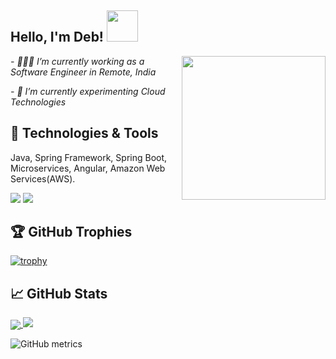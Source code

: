 <h2> Hello, I'm Deb! <img src="https://media.giphy.com/media/12oufCB0MyZ1Go/giphy.gif" width="50"></h2>
<img align='right' src="https://media.giphy.com/media/M9gbBd9nbDrOTu1Mqx/giphy.gif" width="230">
<p><em> - 🧑🏻‍💻 I’m currently working as a Software Engineer in Remote, India</em></p>
<p><em> - 🔭 I’m currently experimenting Cloud Technologies </em></p>



## 🔧 Technologies & Tools

Java, Spring Framework, Spring Boot, Microservices, Angular, Amazon Web Services(AWS).

![](https://img.shields.io/badge/Editor-IntelliJ_IDEA-informational?style=flat&logo=intellij-idea&logoColor=white&color=2bbc8a)
![](https://img.shields.io/badge/Tools-Docker-informational?style=flat&logo=docker&logoColor=white&color=2bbc8a)

<!--
**lordbeerus145/lordbeerus145** is a ✨ _special_ ✨ repository because its `README.md` (this file) appears on your GitHub profile.



- 🦾 Trying to be better in Software Engineering day by day.
- 🌱 I’m currently learning Microservices with Spring Boot.


Here are some ideas to get you started:

- 🔭 I’m currently working on ...
- 🌱 I’m currently learning ...
- 👯 I’m looking to collaborate on ...
- 🤔 I’m looking for help with ...
- 💬 Ask me about ...
- 📫 How to reach me: ...
- 😄 Pronouns: ...
- ⚡ Fun fact: ...
- 

-->

## 🏆 GitHub Trophies

[![trophy](https://github-profile-trophy.vercel.app/?username=amideb&theme=nord&column=7)](https://github.com/amideb/github-profile-trophy)

## &#x1f4c8; GitHub Stats

<a href="https://github.com/amideb/amideb">
  <img align="center" src="https://github-readme-stats.vercel.app/api/top-langs/?username=amideb&hide=tex&title_color=ffffff&text_color=c9cacc&icon_color=2bbc8a&bg_color=1d1f21&langs_count=10" />
</a>
<a href="https://github.com/amideb/amideb">
  
<img src="https://github-readme-stats.vercel.app/api?username=amideb&&show_icons=true&title_color=ffffff&icon_color=bb2acf&text_color=daf7dc&bg_color=151515">
</a>







![GitHub metrics](https://metrics.lecoq.io/amideb) 
